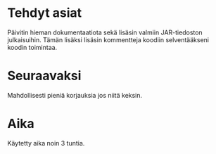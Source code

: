 # Tehdyt asiat
Päivitin hieman dokumentaatiota sekä lisäsin valmiin JAR-tiedoston
julkaisuihin. Tämän lisäksi lisäsin kommentteja koodiin
selventääkseni koodin toimintaa.

# Seuraavaksi
Mahdollisesti pieniä korjauksia jos niitä keksin.

# Aika
Käytetty aika noin 3 tuntia.
